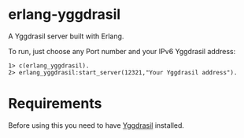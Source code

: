 # erlang-yggdrasil

A Yggdrasil server built with Erlang.

To run, just choose any Port number and your IPv6 Yggdrasil address:
```
1> c(erlang_yggdrasil).
2> erlang_yggdrasil:start_server(12321,"Your Yggdrasil address").   
```

# Requirements

Before using this you need to have [Yggdrasil](https://yggdrasil-network.github.io/installation.html) installed.


